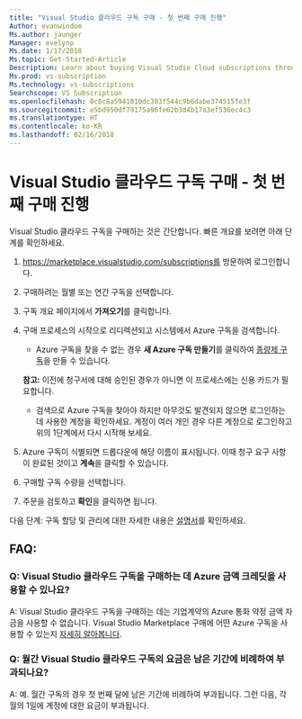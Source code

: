 ```yaml
---
title: "Visual Studio 클라우드 구독 구매 - 첫 번째 구매 진행"
Author: evanwindom
Ms.author: jaunger
Manager: evelynp
Ms.date: 1/17/2018
Ms.topic: Get-Started-Article
Description: Learn about buying Visual Studio Cloud subscriptions through Visual Studio Marketplace
Ms.prod: vs-subscription
Ms.technology: vs-subscriptions
Searchscope: VS Subscription
ms.openlocfilehash: 0c8c8a5941010dc383f544c9b6dabe374515fe3f
ms.sourcegitcommit: e5bd950df79175a96fe62b3d4b17a3ef536ec4c3
ms.translationtype: HT
ms.contentlocale: ko-KR
ms.lasthandoff: 02/16/2018
---
```

# <a name="buying-visual-studio-cloud-subscriptions---making-your-first-purchase"></a>Visual Studio 클라우드 구독 구매 - 첫 번째 구매 진행

Visual Studio 클라우드 구독을 구매하는 것은 간단합니다.  빠른 개요를 보려면 아래 단계를 확인하세요.

1.  https://marketplace.visualstudio.com/subscriptions를 방문하여 로그인합니다.

2.  구매하려는 월별 또는 연간 구독을 선택합니다.

3.  구독 개요 페이지에서 **가져오기**를 클릭합니다.

4.  구매 프로세스의 시작으로 리디렉션되고 시스템에서 Azure 구독을 검색합니다.
    -  Azure 구독을 찾을 수 없는 경우 **새 Azure 구독 만들기**를 클릭하여 [종량제 구독](https://azure.microsoft.com/en-us/offers/ms-azr-0003p/)을 만들 수 있습니다.

    **참고:** 이전에 청구서에 대해 승인된 경우가 아니면 이 프로세스에는 신용 카드가 필요합니다.
    -  검색으로 Azure 구독을 찾아야 하지만 아무것도 발견되지 않으면 로그인하는 데 사용한 계정을 확인하세요.  계정이 여러 개인 경우 다른 계정으로 로그인하고 위의 1단계에서 다시 시작해 보세요.  

5.  Azure 구독이 식별되면 드롭다운에 해당 이름이 표시됩니다.   이때 청구 요구 사항이 완료된 것이고 **계속**을 클릭할 수 있습니다.

6.  구매할 구독 수량을 선택합니다.

7.  주문을 검토하고 **확인**을 클릭하면 됩니다.

다음 단계: 구독 할당 및 관리에 대한 자세한 내용은 [설명서](/visualstudio/subscriptions/)를 확인하세요.

## <a name="faq"></a>FAQ:
### <a name="q--can-i-use-my-azure-monetary-credits-to-purchase-a-visual-studio-cloud-subscription"></a>Q: Visual Studio 클라우드 구독을 구매하는 데 Azure 금액 크레딧을 사용할 수 있나요?
A: Visual Studio 클라우드 구독을 구매하는 데는 기업계약의 Azure 통화 약정 금액 자금을 사용할 수 없습니다.  Visual Studio Marketplace 구매에 어떤 Azure 구독을 사용할 수 있는지 [자세히 알아봅니다](/vsts/billing/faq-azure-billing#billing).
### <a name="q--are-the-monthly-visual-studio-cloud-subscriptions-prorated"></a>Q: 월간 Visual Studio 클라우드 구독의 요금은 남은 기간에 비례하여 부과되나요?
A: 예. 월간 구독의 경우 첫 번째 달에 남은 기간에 비례하여 부과됩니다.  그런 다음, 각 월의 1일에 계정에 대한 요금이 부과됩니다.
